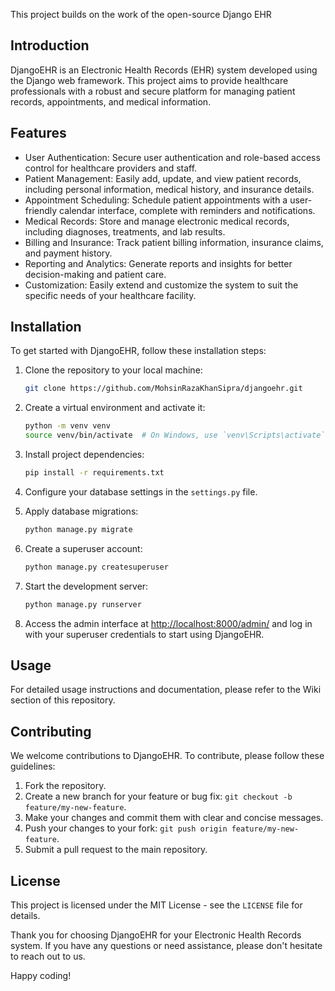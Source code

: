 ﻿This project builds on the work of the open-source Django EHR

## Introduction

DjangoEHR is an Electronic Health Records (EHR) system developed using the Django web framework. This project aims to provide healthcare professionals with a robust and secure platform for managing patient records, appointments, and medical information.

## Features

- User Authentication: Secure user authentication and role-based access control for healthcare providers and staff.
- Patient Management: Easily add, update, and view patient records, including personal information, medical history, and insurance details.
- Appointment Scheduling: Schedule patient appointments with a user-friendly calendar interface, complete with reminders and notifications.
- Medical Records: Store and manage electronic medical records, including diagnoses, treatments, and lab results.
- Billing and Insurance: Track patient billing information, insurance claims, and payment history.
- Reporting and Analytics: Generate reports and insights for better decision-making and patient care.
- Customization: Easily extend and customize the system to suit the specific needs of your healthcare facility.

## Installation

To get started with DjangoEHR, follow these installation steps:

1. Clone the repository to your local machine:

    ```bash
    git clone https://github.com/MohsinRazaKhanSipra/djangoehr.git
    ```

2. Create a virtual environment and activate it:

    ```bash
    python -m venv venv
    source venv/bin/activate  # On Windows, use `venv\Scripts\activate`
    ```

3. Install project dependencies:

    ```bash
    pip install -r requirements.txt
    ```

4. Configure your database settings in the `settings.py` file.

5. Apply database migrations:

    ```bash
    python manage.py migrate
    ```

6. Create a superuser account:

    ```bash
    python manage.py createsuperuser
    ```

7. Start the development server:

    ```bash
    python manage.py runserver
    ```

8. Access the admin interface at [http://localhost:8000/admin/](http://localhost:8000/admin/) and log in with your superuser credentials to start using DjangoEHR.

## Usage

For detailed usage instructions and documentation, please refer to the Wiki section of this repository.

## Contributing

We welcome contributions to DjangoEHR. To contribute, please follow these guidelines:

1. Fork the repository.
2. Create a new branch for your feature or bug fix: `git checkout -b feature/my-new-feature`.
3. Make your changes and commit them with clear and concise messages.
4. Push your changes to your fork: `git push origin feature/my-new-feature`.
5. Submit a pull request to the main repository.

## License

This project is licensed under the MIT License - see the `LICENSE` file for details.

Thank you for choosing DjangoEHR for your Electronic Health Records system. If you have any questions or need assistance, please don't hesitate to reach out to us.

Happy coding!
